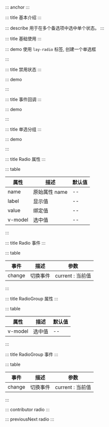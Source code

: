 ::: anchor
:::

::: title 基本介绍
:::

::: describe 用于在多个备选项中选中单个状态。
:::

::: title 基础使用
:::

::: demo 使用 `lay-radio` 标签, 创建一个单选框

<template>
    <lay-radio v-model="selected1" name="action" value="1" label="写作"></lay-radio>
    <lay-radio v-model="selected1" name="action" value="2" label="画画"></lay-radio>
    <lay-radio v-model="selected1" name="action" value="3" label="运动"></lay-radio>
    <lay-radio v-model="selected1" name="action" value="4">自定义slot</lay-radio>
</template>

<script>
import { ref } from 'vue'

export default {
  setup() {

    const selected1 = ref("1");

    return {
        selected1
    }
  }
}
</script>

:::

::: title 禁用状态
:::

::: demo

<template>
    <lay-radio v-model="selected2" name="action" value="1">写作</lay-radio>
    <lay-radio v-model="selected2" name="action" value="2">画画</lay-radio>
    <lay-radio v-model="selected2" name="action" value="3">运动</lay-radio>
    <lay-radio v-model="selected2" name="action" value="4" :disabled="disabled">禁用</lay-radio>
</template>

<script>
import { ref } from 'vue'

export default {
  setup() {

    const disabled = ref(true);
    const selected2 = ref("1");

    return {
        disabled,
        selected2
    }
  }
}
</script>

:::

::: title 事件回调
:::

::: demo

<template>
    <lay-radio v-model="selected3" name="action" value="1" @change="change">写作</lay-radio>
    <lay-radio v-model="selected3" name="action" value="2" @change="change">画画</lay-radio>
    <lay-radio v-model="selected3" name="action" value="3" @change="change">运动</lay-radio>
</template>

<script>
import { ref } from 'vue'

export default {
  setup() {

    const selected3 = ref("1");
    const change = function( current ) {
        console.log("当前值:" + current)
    }
    return {
        selected3,
        change
    }
  }
}
</script>

:::

::: title 单选分组
:::

::: demo

<template>
    <lay-radio-group name="action" v-model="selected4" @change="change4">
      <lay-radio value="1">写作</lay-radio>
      <lay-radio value="2">画画</lay-radio>
      <lay-radio value="3">运动</lay-radio>
    </lay-radio-group>
</template>

<script>
import { ref } from 'vue'

export default {
  setup() {

    const selected4 = ref("1");
    const change4 = function( current ) {
        console.log("当前值:" + current)
    }
    return {
        selected4,
        change4
    }
  }
}
</script>

:::

::: title Radio 属性
:::

::: table

| 属性    | 描述          | 默认值 |
| ------- | ------------- | ------ |
| name    | 原始属性 name | --     |
| label   | 显示值        | --     |
| value   | 绑定值        | --     |
| v-model | 选中值        | --     |

:::

::: title Radio 事件
:::

::: table

| 事件   | 描述     | 参数             |
| ------ | -------- | ---------------- |
| change | 切换事件 | current : 当前值 |

:::

::: title RadioGroup 属性
:::

::: table

| 属性    | 描述          | 默认值 |
| ------- | ------------- | ------ |
| v-model | 选中值        | --     |

:::

::: title RadioGroup 事件
:::

::: table

| 事件   | 描述     | 参数             |
| ------ | -------- | ---------------- |
| change | 切换事件 | current : 当前值 |

:::

::: contributor radio
:::  

::: previousNext radio
:::